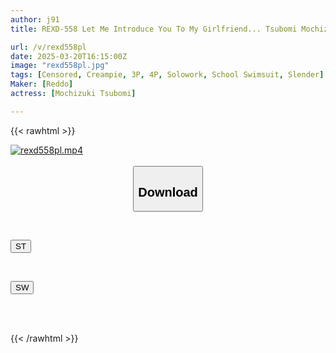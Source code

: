 ```yaml
---
author: j91
title: REXD-558 Let Me Introduce You To My Girlfriend... Tsubomi Mochizuki

url: /v/rexd558pl
date: 2025-03-20T16:15:00Z
image: "rexd558pl.jpg"
tags: [Censored, Creampie, 3P, 4P, Solowork, School Swimsuit, Slender]
Maker: [Reddo]
actress: [Mochizuki Tsubomi]

---
```



{{< rawhtml >}}

<div class="video" data-videoid="aVeBx0BZYvcJ39">
    <a href="javascript:;">
        <img src="/v/rexd558pl/rexd558pl.jpg" width="WIDTH" height="HEIGHT" alt="rexd558pl.mp4" loading="lazy">
    </a>
</div>

<script type="text/javascript" src="https://j91.asia/asset/on-demand-st.js"></script>

<br>
  <link rel="stylesheet" href="https://j91.asia/asset/bs5.css">
  
  <center>
  <button class="btn btn-primary" type="button" data-bs-toggle="collapse" data-bs-target=".multi-collapse" aria-expanded="false" aria-controls="multiCollapseExample1 multiCollapseExample2"><h2>Download</h2></button></center>
</p>
<div class="row">
  <div class="col">
    <div class="collapse multi-collapse" id="multiCollapseExample1">
      <div class="card card-body">
	      	      <br>
<div class="buttons">  
<p><a href="/v/rexd558pl/st.html" target="_blank"><button class="btn-hover color-3"><i class="fa fa-download"></i> ST</button></a></p></div>
    </div>
  </div>
</div>
  <div class="col">
    <div class="collapse multi-collapse" id="multiCollapseExample2">
      <div class="card card-body">
	      <br>
<div class="buttons">
<p><a href="/v/rexd558pl/sw.html" target="_blank"><button class="btn-hover color-2"><i class="fa fa-download"></i> SW</button></a></p></div>
<br><br>
      </div>
    </div>
  </div>
</div>

{{< /rawhtml >}}